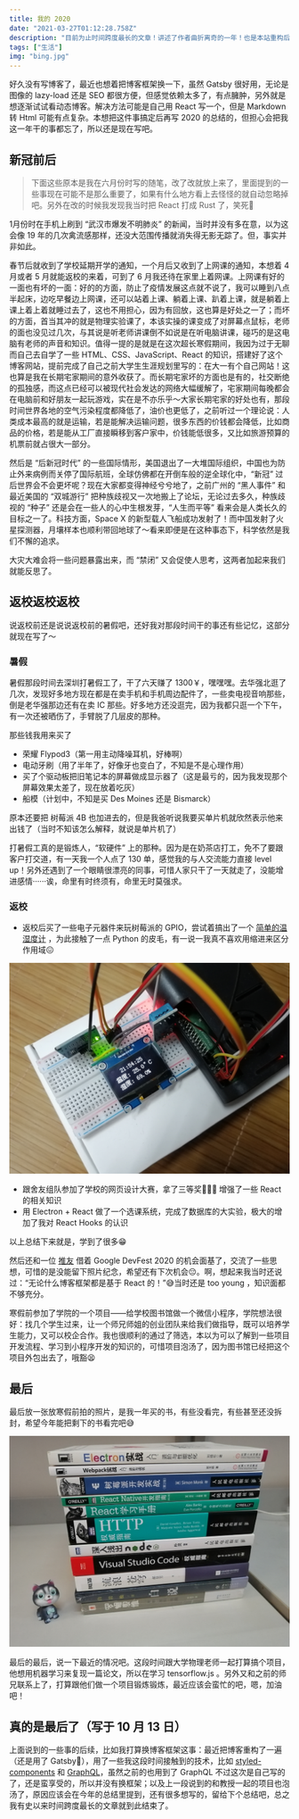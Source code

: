 ```yaml
---
title: 我的 2020
date: "2021-03-27T01:12:28.758Z"
description: "目前为止时间跨度最长的文章！讲述了作者曲折离奇的一年！也是本站重构后的第一篇文章！划时代的纪念意义！"
tags: ["生活"]
img: "bing.jpg"
---
```


好久没有写博客了，最近也想着把博客框架换一下，虽然 Gatsby 很好用，无论是图像的 lazy-load 还是 SEO 都很方便，但感觉依赖太多了，有点臃肿，另外就是想逐渐试试看动态博客。解决方法可能是自己用 React 写一个，但是 Markdown 转 Html 可能有点复杂。本想把这件事搞定后再写 2020 的总结的，但担心会把我这一年干的事都忘了，所以还是现在写吧。

## 新冠前后

> 下面这些原本是我在六月份时写的随笔，改了改就放上来了，里面提到的一些事现在可能不是那么重要了，如果有什么地方看上去怪怪的就自动忽略掉吧。另外在改的时候我发现我当时把 React 打成 Rust 了，笑死🤣

1月份时在手机上刷到 “武汉市爆发不明肺炎” 的新闻，当时并没有多在意，以为这会像 19 年的几次禽流感那样，还没大范围传播就消失得无影无踪了。但，事实并非如此。

春节后就收到了学校延期开学的通知，一个月后又收到了上网课的通知，本想着 4 月或者 5 月就能返校的来着，可到了 6 月我还待在家里上着网课。上网课有好的一面也有坏的一面：好的的方面，防止了疫情发展这点就不说了，我可以睡到八点半起床，边吃早餐边上网课，还可以站着上课、躺着上课、趴着上课，就是躺着上课上着上着就睡过去了，这也不用担心，因为有回放，这也算是好处之一了；而坏的方面，首当其冲的就是物理实验课了，本该实操的课变成了对屏幕点鼠标，老师的面也没见过几次，与其说是听老师讲课倒不如说是在听电脑讲课，碰巧的是这电脑有老师的声音和知识。值得一提的是就是在这次超长寒假期间，我因为过于无聊而自己去自学了一些 HTML、CSS、JavaScript、React 的知识，搭建好了这个博客网站，提前完成了自己之前大学生生涯规划里写的：在大一有个自己网站！这也算是我在长期宅家期间的意外收获了。而长期宅家坏的方面也是有的，社交断绝的孤独感，而这点已经可以被现代社会发达的网络大幅缓解了，宅家期间每晚都会在电脑前和好朋友一起玩游戏，实在是不亦乐乎～大家长期宅家的好处也有，那段时间世界各地的空气污染程度都降低了，油价也更低了，之前听过一个理论说：人类成本最高的就是运输，若是能解决运输问题，很多东西的价钱都会降低，比如商品的价格，若是能从工厂直接瞬移到客户家中，价钱能低很多，又比如旅游预算的机票前就占很大一部分。

然后是 “后新冠时代” 的一些国际情形，美国退出了一大堆国际组织，中国也为防止外来病例而关停了国际航班，全球仿佛都在开倒车般的逆全球化中，“新冠” 过后世界会不会更坏呢？现在大家都变得神经兮兮地了，之前广州的 “黑人事件” 和最近美国的 “双城游行” 把种族歧视又一次地搬上了论坛，无论过去多久，种族歧视的 “种子” 还是会在一些人的心中生根发芽，“人生而平等” 看来会是人类长久的目标之一了。科技方面，Space X 的新型载人飞船成功发射了！而中国发射了火星探测器，月壤样本也顺利带回地球了～看来即便是在这种事态下，科学依然是我们不懈的追求。

大灾大难会将一些问题暴露出来，而 “禁闭” 又会促使人思考，这两者加起来我们就能反思了。

## 返校返校返校

说返校前还是说说返校前的暑假吧，还好我对那段时间干的事还有些记忆，这部分就现在写了～

### 暑假

暑假那段时间去深圳打暑假工了，干了六天赚了 1300￥，嘿嘿嘿。去华强北逛了几次，发现好多地方现在都是在卖手机和手机周边配件了，一些卖电视音响那些，倒是老华强那边还有在卖 IC 那些。好多地方还没逛完，因为我都只逛一个下午，有一次还被晒伤了，手臂脱了几层皮的那种。

那些钱我用来买了

- 荣耀 Flypod3（第一用主动降噪耳机，好棒啊）
- 电动牙刷（用了半年了，好像牙也变白了，不知是不是心理作用）
- 买了个驱动板把旧笔记本的屏幕做成显示器了（这是最亏的，因为我发现那个屏幕效果太差了，现在放着吃灰）
- 船模（计划中，不知是买 Des Moines 还是 Bismarck）

原本还要把 树莓派 4B 也加进去的，但是我爸听说我要买单片机就欣然表示他来出钱了（当时不知该怎么解释，就说是单片机了）

打暑假工真的是锻炼人，“软硬件” 上的那种。因为是在奶茶店打工，免不了要跟客户打交道，有一天我一个人点了 130 单，感觉我的与人交流能力直接 level up！另外还遇到了一个眼睛很漂亮的同事，可惜人家只干了一天就走了，没能增进感情······诶，命里有时终须有，命里无时莫强求。

### 返校

- 返校后买了一些电子元器件来玩树莓派的 GPIO，尝试着搞出了一个 [简单的温湿度计](https://github.com/Talaxy009/rpi-thermometer) ，为此接触了一点 Python 的皮毛，有一说一我真不喜欢用缩进来区分作用域😖

![rpi-thermometer](./rpi-thermometer.jpg)

- 跟舍友组队参加了学校的网页设计大赛，拿了三等奖🎉🎉🎉 增强了一些 React 的相关知识
- 用 Electron + React 做了一个选课系统，完成了数据库的大实验，极大的增加了我对 React Hooks 的认识

以上总结下来就是，学到了很多😁

然后还和一位 [推友](https://twitter.com/Gah0_tweet) 借着 Google DevFest 2020 的机会面基了，交流了一些思想，可惜的是没能留下照片纪念，希望还有下次机会😔。啊，想起来我当时还说过：“无论什么博客框架都是基于 React 的！”😅当时还是 too young ，知识面都不够充分。

寒假前参加了学院的一个项目——给学校图书馆做一个微信小程序，学院想法很好：找几个学生过来，让一个师兄师姐的创业团队来给我们做指导，既可以培养学生能力，又可以校企合作。我也很顺利的通过了筛选，本以为可以了解到一些项目开发流程、学习到小程序开发的知识的，可惜项目泡汤了，因为图书馆已经把这个项目外包出去了，哦豁😫

## 最后

最后放一张放寒假前拍的照片，是我一年买的书，有些没看完，有些甚至还没拆封，希望今年能把剩下的书看完吧😅

![借用了舍友的公仔](./books.jpg)

最后的最后，说一下最近的情况吧。这段时间跟大学物理老师一起打算搞个项目，他想用机器学习来复现一篇论文，所以在学习 tensorflow.js 。另外又和之前的师兄联系上了，打算跟他们做一个项目锻炼锻炼，最近应该会蛮忙的吧，嗯，加油吧！

## 真的是最后了（写于 10 月 13 日）

上面说到的一些事的后续，比如我打算换博客框架这事：最近把博客重构了一遍（还是用了 Gatsby🤣），用了一些我这段时间接触到的技术，比如  [styled-components](https://styled-components.com/) 和 [GraphQL](https://graphql.org/)，虽然之前的也用到了 GraphQL 不过这次是自己写的了，还是蛮享受的，所以并没有换框架；以及上一段说到的和教授一起的项目也泡汤了，原因应该会在今年的总结里提到，还有很多想写的，留给下个总结吧，总之我有史以来时间跨度最长的文章就到此结束了。
